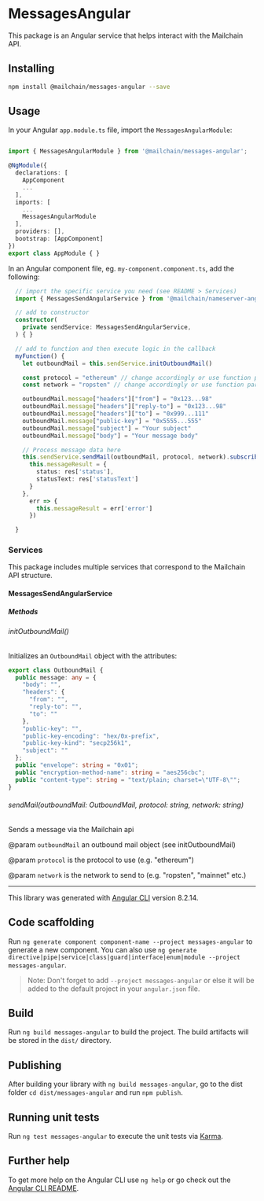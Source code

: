 # MessagesAngular

This package is an Angular service that helps interact with the Mailchain API.

## Installing

```sh
npm install @mailchain/messages-angular --save
```

## Usage

In your Angular `app.module.ts` file, import the `MessagesAngularModule`:

```ts

import { MessagesAngularModule } from '@mailchain/messages-angular';

@NgModule({
  declarations: [
    AppComponent
    ...
  ],
  imports: [
    ...
    MessagesAngularModule
  ],
  providers: [],
  bootstrap: [AppComponent]
})
export class AppModule { }
```

In an Angular component file, eg. `my-component.component.ts`, add the following:

``` ts
  // import the specific service you need (see README > Services)
  import { MessagesSendAngularService } from '@mailchain/nameserver-angular';

  // add to constructor
  constructor(
    private sendService: MessagesSendAngularService,
  ) { }

  // add to function and then execute logic in the callback
  myFunction() {
    let outboundMail = this.sendService.initOutboundMail()

    const protocol = "ethereum" // change accordingly or use function params
    const network = "ropsten" // change accordingly or use function params

    outboundMail.message["headers"]["from"] = "0x123...98"
    outboundMail.message["headers"]["reply-to"] = "0x123...98"
    outboundMail.message["headers"]["to"] = "0x999...111"
    outboundMail.message["public-key"] = "0x5555...555"
    outboundMail.message["subject"] = "Your subject"
    outboundMail.message["body"] = "Your message body"

    // Process message data here
    this.sendService.sendMail(outboundMail, protocol, network).subscribe(res => {
      this.messageResult = {
        status: res['status'],
        statusText: res['statusText']
      }
    },
      err => {
        this.messageResult = err['error']
      })

  }

```

### Services

This package includes multiple services that correspond to the Mailchain API structure.

#### MessagesSendAngularService

##### Methods

###### initOutboundMail()

Initializes an `OutboundMail` object with the attributes:

```ts
export class OutboundMail {
  public message: any = {
    "body": "",
    "headers": {
      "from": "",
      "reply-to": "",
      "to": ""
    },
    "public-key": "",
    "public-key-encoding": "hex/0x-prefix",
    "public-key-kind": "secp256k1",
    "subject": ""
  };
  public "envelope": string = "0x01";
  public "encryption-method-name": string = "aes256cbc";
  public "content-type": string = "text/plain; charset=\"UTF-8\"";
}
```

###### sendMail(outboundMail: OutboundMail, protocol: string, network: string)

Sends a message via the Mailchain api

@param `outboundMail` an outbound mail object (see initOutboundMail)

@param `protocol` is the protocol to use (e.g. "ethereum")

@param `network` is the network to send to (e.g. "ropsten", "mainnet" etc.)

---

This library was generated with [Angular CLI](https://github.com/angular/angular-cli) version 8.2.14.

## Code scaffolding

Run `ng generate component component-name --project messages-angular` to generate a new component. You can also use `ng generate directive|pipe|service|class|guard|interface|enum|module --project messages-angular`.
> Note: Don't forget to add `--project messages-angular` or else it will be added to the default project in your `angular.json` file. 

## Build

Run `ng build messages-angular` to build the project. The build artifacts will be stored in the `dist/` directory.

## Publishing

After building your library with `ng build messages-angular`, go to the dist folder `cd dist/messages-angular` and run `npm publish`.

## Running unit tests

Run `ng test messages-angular` to execute the unit tests via [Karma](https://karma-runner.github.io).

## Further help

To get more help on the Angular CLI use `ng help` or go check out the [Angular CLI README](https://github.com/angular/angular-cli/blob/master/README.md).
